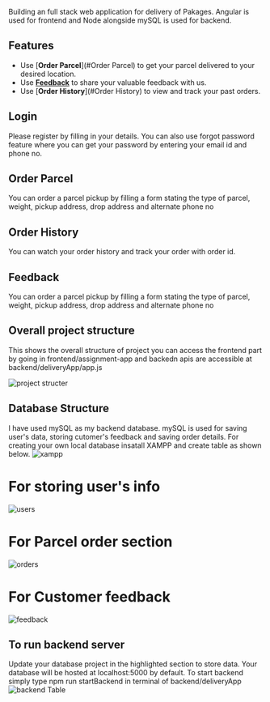 Building an full stack web application for delivery of Pakages. Angular is used for frontend and Node alongside mySQL is used for backend. 

## Features

- Use [**Order Parcel**](#Order Parcel) to get your parcel delivered to your desired location.
- Use [**Feedback**](#Feedback) to share your valuable feedback with us. 
- Use [**Order History**](#Order History) to view and track your past orders.

<!-- ## Demo
You can view the demo and detailed description of the application by viewing the youtube video that I made for the same. 
Link - {https://www.youtube.com/watch?v=-q_-vSbUMpI} -->

## Login  
Please register by filling in your details. You can also use forgot password feature where you can get your password by entering your email id and phone no. 

## Order Parcel
You can order a parcel pickup by filling a form stating the type of parcel, weight, pickup address, drop address and alternate phone no

## Order History
You can watch your order history and track your order with order id. 

## Feedback
You can order a parcel pickup by filling a form stating the type of parcel, weight, pickup address, drop address and alternate phone no

## Overall project structure
This shows the overall structure of project you can access the frontend part by going in frontend/assignment-app and backedn apis are accessible at backend/deliveryApp/app.js

![project structer](https://user-images.githubusercontent.com/56435229/156176005-8f482499-5933-427f-a9da-56bcaeda21f8.png)

## Database Structure 
I have used mySQL as my backend database. mySQL is used for saving user's data, storing cutomer's feedback and saving order details. For creating your own local database insatall XAMPP and create table as shown below. 
![xampp](https://user-images.githubusercontent.com/56435229/156175116-c0dd7ddc-36c2-4721-bda3-a461c5c41a6e.png)

# For storing user's info 
![users](https://user-images.githubusercontent.com/56435229/156175093-14f0d561-9ae8-4b40-a545-4d9df7411352.png)

# For Parcel order section
![orders](https://user-images.githubusercontent.com/56435229/156175034-354bfe85-9ae9-49be-bfa3-f61c5fc163a4.png)

# For Customer feedback
![feedback](https://user-images.githubusercontent.com/56435229/156174949-eff746d3-8fde-46e9-b4e2-b8e4fe4b9ab9.png)

## To run backend server
Update your database project in the highlighted section to store data. Your database will be hosted at localhost:5000 by default. To start backend simply type npm run startBackend in terminal of backend/deliveryApp
![backend Table](https://user-images.githubusercontent.com/56435229/156174705-db251adb-6933-4496-b9be-afc33b7579e7.png)

